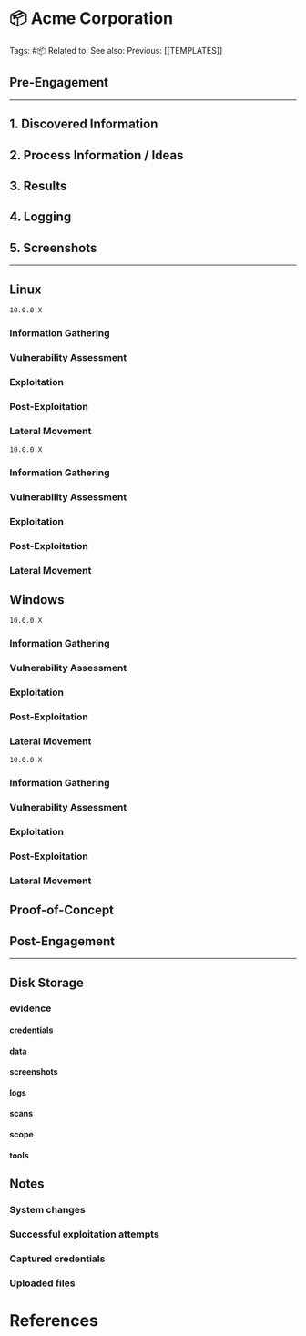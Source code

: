 # 📦 Acme Corporation

Tags: #📦
Related to:
See also:
Previous: [[TEMPLATES]]

## Pre-Engagement

---
## 1. Discovered Information
## 2. Process Information / Ideas
## 3. Results
## 4. Logging
## 5. Screenshots
---

## Linux

```shell-session
10.0.0.X
```

### Information Gathering
### Vulnerability Assessment
### Exploitation
### Post-Exploitation
### Lateral Movement

```shell-session
10.0.0.X
```

### Information Gathering
### Vulnerability Assessment
### Exploitation
### Post-Exploitation
### Lateral Movement

## Windows

```shell-session
10.0.0.X
```

### Information Gathering
### Vulnerability Assessment
### Exploitation
### Post-Exploitation
### Lateral Movement

```shell-session
10.0.0.X
```

### Information Gathering
### Vulnerability Assessment
### Exploitation
### Post-Exploitation
### Lateral Movement

## Proof-of-Concept

## Post-Engagement

---
## Disk Storage

### evidence

#### credentials
#### data
#### screenshots

#### logs
#### scans
#### scope
#### tools

## Notes

### System changes
### Successful exploitation attempts
### Captured credentials
### Uploaded files

# References